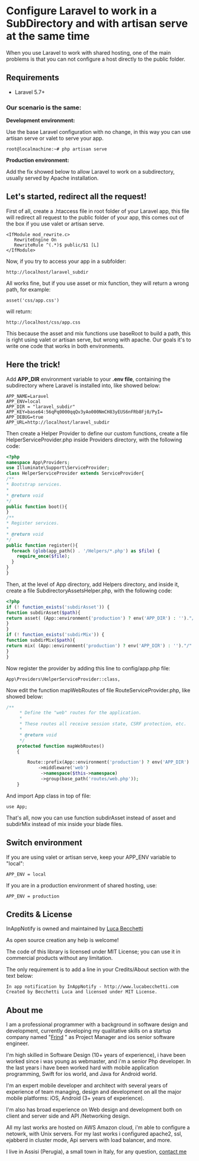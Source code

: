# Configure Laravel to work in a SubDirectory and with artisan serve at the same time


When you use Laravel to work with shared hosting, one of the main problems is that you can not configure a host directly to the public folder.

## Requirements

  - Laravel 5.7+
  


### Our scenario is the same:

**Development environment:**

Use the base Laravel configuration with no change, in this way you can use artisan serve or valet to serve your app.


```root@localmachine:~# php artisan serve```

**Production environment:**

Add the fix showed below to allow Laravel to work on a subdirectory, usually served by Apache installation.

## Let's started, redirect all the request!
First of all, create a .htaccess file in root folder of your Laravel app, this file will redirect all request to the public folder of your app, this comes out of the box if you use valet or artisan serve.

```
<IfModule mod_rewrite.c>
   RewriteEngine On
   RewriteRule ^(.*)$ public/$1 [L]
</IfModule>
```


Now, if you try to access your app in a subfolder:

```http://localhost/laravel_subdir```

All works fine, but if you use asset or mix function, they will return a wrong path, for example:

```asset('css/app.css')```

will return:

```http://localhost/css/app.css```

This because the asset and mix functions use baseRoot to build a path, this is right using valet or artisan serve, but wrong with apache. Our goals it's to write one code that works in both environments.

## Here the trick!
Add **APP_DIR** environment variable to your **.env file**, containing the subdirectory where Laravel is installed into, like showed below:

```
APP_NAME=Laravel
APP_ENV=local
APP_DIR = "laravel_subdir"
APP_KEY=base64:56qPq0000qqQv3yAo000NmCH83yEUS6nFRb8Fj0/PyI=
APP_DEBUG=true
APP_URL=http://localhost/laravel_subdir
```


Then create a Helper Provider to define our custom functions, create a file HelperServiceProvider.php inside Providers directory, with the following code:

```php
<?php
namespace App\Providers;
use Illuminate\Support\ServiceProvider;
class HelperServiceProvider extends ServiceProvider{
/**
* Bootstrap services.
*
* @return void
*/
public function boot(){
}
/**
* Register services.
*
* @return void
*/
public function register(){
  foreach (glob(app_path() . '/Helpers/*.php') as $file) {
    require_once($file);
  }
}
}
```


Then, at the level of App directory, add Helpers directory, and inside it, create a file SubdirectoryAssetsHelper.php, with the following code:

```php
<?php
if (! function_exists('subdirAsset')) {
function subdirAsset($path){
return asset( (App::environment('production') ? env('APP_DIR') : '')."/".$path);
}
}
if (! function_exists('subdirMix')) {
function subdirMix($path){
return mix( (App::environment('production') ? env('APP_DIR') : '')."/".$path);
}
}
```

Now register the provider by adding this line to config/app.php file:

```App\Providers\HelperServiceProvider::class,```

Now edit the function mapWebRoutes of file RouteServiceProvider.php, like showed below:

```php
/**
     * Define the "web" routes for the application.
     *
     * These routes all receive session state, CSRF protection, etc.
     *
     * @return void
     */
    protected function mapWebRoutes()
    {

        Route::prefix(App::environment('production') ? env('APP_DIR') : '')
            ->middleware('web')
             ->namespace($this->namespace)
             ->group(base_path('routes/web.php'));
    }
```

And import App class in top of file:

```use App;```

That's all, now you can use function subdirAsset instead of asset and subdirMix instead of mix inside your blade files.

## Switch environment
If you are using valet or artisan serve, keep your APP_ENV variable to "local":

```APP_ENV = local```

If you are in a production environment of shared hosting, use:

```APP_ENV = production```


## Credits & License
InAppNotify is owned and maintained by [Luca Becchetti](http://www.lucabecchetti.com) 

As open source creation any help is welcome!

The code of this library is licensed under MIT License; you can use it in commercial products without any limitation.

The only requirement is to add a line in your Credits/About section with the text below:

```
In app notification by InAppNotify - http://www.lucabecchetti.com
Created by Becchetti Luca and licensed under MIT License.
```
## About me

I am a professional programmer with a background in software design and development, currently developing my qualitative skills on a startup company named "[Frind](https://www.frind.it) " as Project Manager and ios senior software engineer.

I'm high skilled in Software Design (10+ years of experience), i have been worked since i was young as webmaster, and i'm a senior Php developer. In the last years i have been worked hard with mobile application programming, Swift for ios world, and Java for Android world.

I'm an expert mobile developer and architect with several years of experience of team managing, design and development on all the major mobile platforms: iOS, Android (3+ years of experience).

I'm also has broad experience on Web design and development both on client and server side and API /Networking design. 

All my last works are hosted on AWS Amazon cloud, i'm able to configure a netowrk, with Unix servers. For my last works i configured apache2, ssl, ejabberd in cluster mode, Api servers with load balancer, and more.

I live in Assisi (Perugia), a small town in Italy, for any question, [contact me](mailto:luca.becchetti@brokenice.it)

